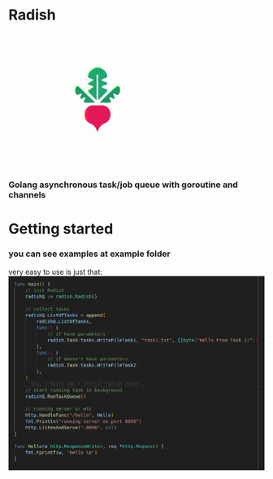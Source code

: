 <h1>Radish</h1>
<img src="https://github.com/amirsalmanii/Radish/blob/master/radish-logo.jpg" width="350"/>
<h3>Golang asynchronous task/job queue with goroutine and channels</h3>

<h1>Getting started</h1>
<h3>you can see examples at example folder</h3>

very easy to use is just that:
<img src="https://github.com/amirsalmanii/Radish/blob/master/example/Screenshot%20from%202025-08-22%2019-14-41.png" width="800"/>
